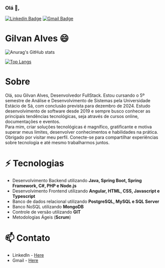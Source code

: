 ### Olá 👋,
[![Linkedin Badge](https://img.shields.io/badge/-Gilvan&#8208;Alves-blue?style=flat-square&logo=Linkedin&logoColor=white&link=https://www.linkedin.com/in/gilvan-alves-11ab061a0/)](https://www.linkedin.com/in/gilvan-alves-11ab061a0/)
[![Gmail Badge](https://img.shields.io/badge/-gilvan.office@gmail.com-c14438?style=flat-square&logo=Gmail&logoColor=white&link=mailto:gilvan.office@gmail.com)](mailto:gilvan.office@gmail.com)  

# Gilvan Alves 😄

![Anurag's GitHub stats](https://github-readme-stats-git-masterrstaa-rickstaa.vercel.app/api?username=Gilvan-R-A&show_icons=true&include_all_commits=false&count_private=true&line_height=25&hide=issues&border_radius=3)

[![Top Langs](https://github-readme-stats-git-masterrstaa-rickstaa.vercel.app/api/top-langs/?username=Gilvan-R-A&line_height=10&card_width=290&layout=compact&hide_title=false&count_private=true&langs_count=5&show_icons=true&title_color=7520FF&hide=html,css)](https://github.com/elidianaandrade/github-readme-stats)

# Sobre

Olá, sou Gilvan Alves, Desenvolvedor FullStack. Estou cursando o 5º semestre de Análise e Desenvolvimento de Sistemas pela Universidade Estácio de Sá, com conclusão prevista para dezembro de 2024.
Estudo desenvolvimento de software desde 2019 e sempre busco conhecer as principais tendências tecnológicas, seja através de cursos online, documentações e eventos.   
Para mim, criar soluções tecnológicas é magnífico, gratificante e motiva superar meus limites, desenvolver conhecimentos e habilidades na prática.   
Obrigado por visitar meu perfil. Conecte-se para compartilhar experiências sobre tecnologia e até mesmo trabalharmos juntos.



# ⚡ Tecnologias       

- Desenvolvimento Backend utilizando **Java, Spring Boot, Spring Framework, C#, PHP e Node.js**
- Desenvolvimento Frontend utilizando **Angular, HTML, CSS, Javascript e Typescript**
- Banco de dados relacional utilizando **PostgreSQL, MySQL e SQL Server**
- Banco NoSQL utilizando **MongoDB**
- Controle de versão utilizando **GIT**
- Metodologias Ágeis (**Scrum**)   

# 📫 Contato   

- LinkedIn - 
[Here](https://www.linkedin.com/in/gilvan-alves-11ab061a0/)
- Gmail - [Here](mailto:gilvan.office@gmail.com)
